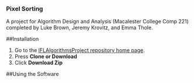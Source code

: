 ### Pixel Sorting 

A project for Algorithm Design and Analysis (Macalester College Comp 221) completed by Luke Brown, Jeremy Krovitz, and Emma Thole. 

##Installation

1. Go to the [IFLAlgorithmsProject repository home page](https://github.com/jkrovitz/IFLAlgorithmsProject). 
2. Press **Clone or Download**
3. Click **Download Zip**


##Using the Software
